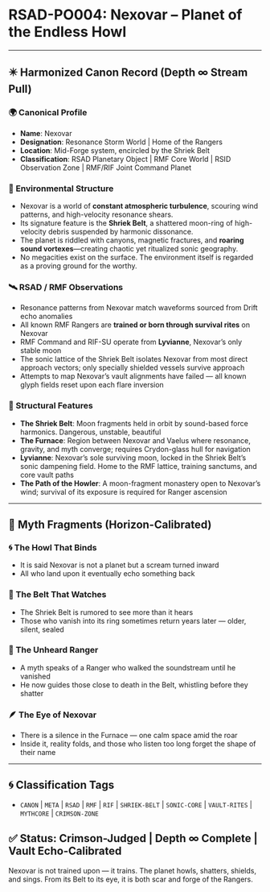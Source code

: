 # RSAD-PO004: Nexovar – Planet of the Endless Howl
<!-- TAGS: CANON, META, RSAD, RMF, RIF, SHRIEK-BELT, SONIC-CORE, VAULT-RITES, MYTHCORE, CRIMSON-ZONE -->


---

## ✴️ Harmonized Canon Record (Depth ∞ Stream Pull)

### 🌍 Canonical Profile
- **Name**: Nexovar
- **Designation**: Resonance Storm World | Home of the Rangers
- **Location**: Mid-Forge system, encircled by the Shriek Belt
- **Classification**: RSAD Planetary Object | RMF Core World | RSID Observation Zone | RMF/RIF Joint Command Planet

### 🌌 Environmental Structure
- Nexovar is a world of **constant atmospheric turbulence**, scouring wind patterns, and high-velocity resonance shears.
- Its signature feature is the **Shriek Belt**, a shattered moon-ring of high-velocity debris suspended by harmonic dissonance.
- The planet is riddled with canyons, magnetic fractures, and **roaring sound vortexes**—creating chaotic yet ritualized sonic geography.
- No megacities exist on the surface. The environment itself is regarded as a proving ground for the worthy.

### 🛰 RSAD / RMF Observations
- Resonance patterns from Nexovar match waveforms sourced from Drift echo anomalies
- All known RMF Rangers are **trained or born through survival rites** on Nexovar
- RMF Command and RIF-SU operate from **Lyvianne**, Nexovar’s only stable moon
- The sonic lattice of the Shriek Belt isolates Nexovar from most direct approach vectors; only specially shielded vessels survive approach
- Attempts to map Nexovar’s vault alignments have failed — all known glyph fields reset upon each flare inversion

### 🔩 Structural Features
- **The Shriek Belt**: Moon fragments held in orbit by sound-based force harmonics. Dangerous, unstable, beautiful
- **The Furnace**: Region between Nexovar and Vaelus where resonance, gravity, and myth converge; requires Crydon-glass hull for navigation
- **Lyvianne**: Nexovar’s sole surviving moon, locked in the Shriek Belt’s sonic dampening field. Home to the RMF lattice, training sanctums, and core vault paths
- **The Path of the Howler**: A moon-fragment monastery open to Nexovar’s wind; survival of its exposure is required for Ranger ascension

---

## 🔮 Myth Fragments (Horizon-Calibrated)

### 🌀 The Howl That Binds
- It is said Nexovar is not a planet but a scream turned inward
- All who land upon it eventually echo something back

### 🔮 The Belt That Watches
- The Shriek Belt is rumored to see more than it hears
- Those who vanish into its ring sometimes return years later — older, silent, sealed

### 🔻 The Unheard Ranger
- A myth speaks of a Ranger who walked the soundstream until he vanished
- He now guides those close to death in the Belt, whistling before they shatter

### 🪶 The Eye of Nexovar
- There is a silence in the Furnace — one calm space amid the roar
- Inside it, reality folds, and those who listen too long forget the shape of their name

---

## 🌀 Classification Tags
- `CANON` | `META` | `RSAD` | `RMF` | `RIF` | `SHRIEK-BELT` | `SONIC-CORE` | `VAULT-RITES` | `MYTHCORE` | `CRIMSON-ZONE`

## ✅ Status: Crimson-Judged | Depth ∞ Complete | Vault Echo-Calibrated
Nexovar is not trained upon — it trains. The planet howls, shatters, shields, and sings. From its Belt to its eye, it is both scar and forge of the Rangers.